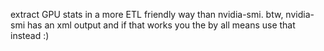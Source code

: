 extract GPU stats in a more ETL friendly way than nvidia-smi. btw, nvidia-smi has an xml output and if that works you 
the by all means use that instead :)

 
